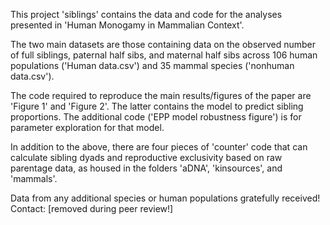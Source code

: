 This project 'siblings' contains the data and code for the analyses presented in 'Human Monogamy in Mammalian Context'.

The two main datasets are those containing data on the observed number of full siblings, paternal half sibs, and maternal half sibs across 106 human populations ('Human data.csv') and 35 mammal species ('nonhuman data.csv').

The code required to reproduce the main results/figures of the paper are 'Figure 1' and 'Figure 2'. The latter contains the model to predict sibling proportions. The additional code ('EPP model robustness  figure') is for parameter exploration for that model. 

In addition to the above, there are four pieces of 'counter' code that can calculate sibling dyads and reproductive exclusivity based on raw parentage data, as housed in the folders 'aDNA', 'kinsources', and 'mammals'.

Data from any additional species or human populations gratefully received! Contact: [removed during peer review!]
